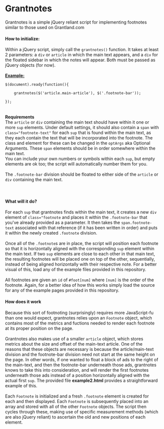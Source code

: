 Grantnotes
==========
Grantnotes is a simple jQuery reliant script for implementing footnotes similar to those used on Grantland.com

<h4>How to initialize:</h4>
Within a jQuery script, simply call the <code>grantnotes()</code> function.
It takes at least 2 parameters: a <code>div</code> or <code>article</code> in which the main text appears, and a <code>div</code> for the floated sidebar in which the notes will appear. Both must be passed as jQuery objects (for now).
<br/>
<br/>
<b><u>Example:</u></b>
<br/>
<code>
$(document).ready(function(){<br/>
    grantnotes($('article.main-article'), $('.footnote-bar')); <br/>
});
</code>
<br/>
<br/>
<b>Requirements</b><br/>
The <code>article</code> or <code>div</code> containing the main text should have within it one or more <code>sup</code> elements. Under default settings, it should also 
contain a <code>span</code> with <code>class="footnote-text"</code> for each <code>sup</code> that is found within the main text, as they each contain the text that will be incorporated into the footnote. The class and element for these can be changed in the <code>optArgs</code> aka Optional Arguments. These <code>span</code>
elements should be in order somewhere within the main text.
<br/>
You can include your own numbers or symbols within each <code>sup</code>, but empty elements are ok too; the script will automatically number them for you.
<br/><br/>
The <code>.footnote-bar</code> division should be floated to either side of the <code>article</code> or <code>div</code> containing the main text.
<br/>
<br/><br/>
<h4>What will it do?</h4>
For each <code>sup</code> that grantnotes finds within the main text, it creates a new <code>div</code> element of <code>class="footnote</code> and places it within the <code>.footnote-bar</code> that you've already provided as a parameter. It then takes the <code>span.footnote-text</code> associated with that reference (if it has been written in order) and puts it within the newly created <code>.footnote</code> division.<br/><br/>
Once all of the <code>.footnote</code>s are in place, the script will position each footnote so that it is horizontally aligned with the corresponding <code>sup</code> element within the main text. If two <code>sup</code> elements are close to each other in that main text, the resulting footnotes will be placed one on top of the other, sequentially, instead of being aligned horizontally with their respective note. For a better visual of this, load any of the example files provided in this repository.<br/><br/>
All footnotes are given an <code>id</code> of <code>#foot[num]</code> where <code>[num]</code> is the order of the footnote. Again, for a better idea of how this works simply load the source for any of the example pages provided in this repository.
<br/>
<h4>How does it work</h4>
Because this sort of footnoting (surprisingly) requires more JavaScript-fu than one would expect, grantnotes relies upon an <code>Footnote</code> object, which contains most of the metrics and fuctions needed to render each footnote at its proper position on the page.
<br/><br/>
Grantnotes also makes use of a smaller <code>article</code> object, which stores metrics about the size and offset of the main-text article. One of the reasons that these objects are necessary is because the article/main-text division and the footnote-bar division need not start at the same height on the page. In other words, if one wanted to float a block of ads to the right of the main-text, and then the footnote-bar underneath those ads, grantnotes knows to take this into consideration, and will render the first footnotes underneath those ads instead of a position horizontally aligned with the actual first <code>sup</code>. The provided file <b>example2.html</b> provides a straightforward example of this.<br/><br/>
Each <code>Footnote</code> is initialized and a fresh <code>.footnote</code> element is created for each and then displayed. Each <code>Footnote</code> is subsequently placed into an array and stored with all of the other <code>Footnote</code> objects. The script then cycles through these, making use of specific measurement methods (which are also jQuery reliant) to ascertain the old and new positions of each element.